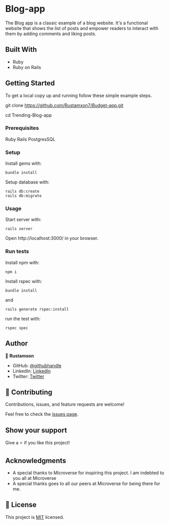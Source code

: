 # Blog-app

The Blog app is a classic example of a blog website. It's a functional website that shows the list of posts and empower readers to interact with them by adding comments and liking posts.

## Built With

- Ruby
- Ruby on Rails

## Getting Started

To get a local copy up and running follow these simple example steps.

git clone https://github.com/Rustamxon7/Budget-app.git

cd Trending-Blog-app

### Prerequisites
Ruby
Rails
PostgresSQL

### Setup
Install gems with:
```
bundle install
```
Setup database with:
```
rails db:create
rails db:migrate
```

### Usage
Start server with:

```
rails server
```

Open http://localhost:3000/ in your browser.

### Run tests
Install npm with:
```
npm i
```
Install rspec with:
```
bundle install
```
and
```
rails generate rspec:install
```
run the test with:
```
rspec spec
```

## Author

👤 **Rustamxon**

- GitHub: [@githubhandle](https://github.com/Rustamxon7)
- LinkedIn: [LinkedIn](https://www.linkedin.com/in/rustamjon-tolipov-6a831020b)
- Twitter: [Twitter](https://twitter.com/Rustamjon7777)

## 🤝 Contributing

Contributions, issues, and feature requests are welcome!

Feel free to check the [issues page](https://github.com/Rustamxon7/Budget-app/issues).

## Show your support

Give a ⭐️ if you like this project!

## Acknowledgments

- A special thanks to Microverse for inspiring this project. I am indebted to you all at Microverse
- A special thanks goes to all our peers at Microverse for being there for me.

## 📝 License

This project is [MIT](./LICENCE) licensed.